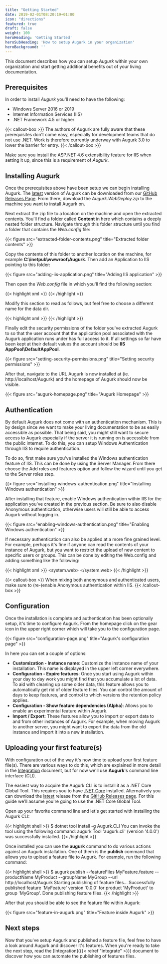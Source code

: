 ```yaml
---
title: "Getting Started"
date: 2019-02-01T08:20:19+01:00
icon: "directions"
featured: true
draft: false
weight: 100
heroHeading: 'Getting Started'
heroSubHeading: 'How to setup Augurk in your organization'
heroBackground: ''
---
```

This document describes how you can setup *Augurk* within your own organization and start getting additional benefits out of your living documentation.

## Prerequisites

In order to install *Augurk* you'll need to have the following:

* Windows Server 2016 or 2019
* Internet Information Services (IIS)
* .NET Framework 4.5 or higher

{{< callout-box >}}
The authors of Augurk are fully aware that these prerequisites don't come easy, especially for development teams that do not use .NET. Work is therefore currently underway with Augurk 3.0 to lower the barrier for entry.
{{< /callout-box >}}

Make sure you install the ASP.NET 4.6 extensibility feature for IIS when setting it up, since this is a requirement of *Augurk*.

## Installing Augurk

Once the prerequisites above have been setup we can begin installing Augurk. The [latest](https://github.com/augurk/augurk/releases/latest) version of Augurk can be downloaded from our [GitHub Releases Page](https://github.com/augurk/augurk/releases/). From there, download the *Augurk.WebDeploy.zip* to the machine you want to install Augurk on.

Next extract the zip file to a location on the machine and open the extracted contents. You'll find a folder called **Content** in here which contains a deeply nested folder structure. Navigate through this folder structure until you find a folder that contains the *Web.config* file:

{{< figure src="extracted-folder-contents.png" title="Extracted folder contents" >}}

Copy the contents of this folder to another location on the machine, for example **C:\inetpub\wwwroot\Augurk**. Then add an Application to IIS pointing to this folder:

{{< figure src="adding-iis-application.png" title="Adding IIS application" >}}

Then open the *Web.config* file in which you'll find the following section:

{{< highlight xml >}}
<connectionStrings>
    <add name="RavenDB" connectionString="$(ReplacableToken_RavenDB-Web.config Connection String_0)" />
</connectionStrings>
{{< /highlight >}}

Modify this section to read as follows, but feel free to choose a different name for the data dir.

{{< highlight xml >}}
<connectionStrings>
    <add name="RavenDB" connectionString="DataDir = ~\FeatureStore" />
</connectionStrings>
{{< /highlight >}}

Finally edit the security permissions of the folder you've extracted Augurk to so that the user account that the application pool associated with the Augurk application runs under has full access to it. If all settings so far have been kept at their default values the account should be **IIS AppPool\DefaultAppPool**.

{{< figure src="setting-security-permissions.png" title="Setting security permissions" >}}

After that, navigate to the URL Augurk is now installed at (ie. http://localhost/Augurk) and the homepage of Augurk should now be visible.

{{< figure src="augurk-homepage.png" title="Augurk Homepage" >}}

## Authentication

By default Augurk does not come with an authentication mechanism. This is by design since we want to make your living documentation to be as easily accessible as possible. That being said, you might still want to secure access to Augurk especially if the server it is running on is accessible from the public internet. To do this, you can setup Windows Authentication through IIS to require authentication.

To do so, first make sure you've installed the Windows authentication feature of IIS. This can be done by using the Server Manager. From there choose the Add roles and features option and follow the wizard until you get to the Server roles step.

{{< figure src="installing-windows-authentication.png" title="Installing Windows authentication" >}}

After installing that feature, enable Windows authentication within IIS for the application you've created in the previous section. Be sure to also disable Anonymous authentication, otherwise users will still be able to access Augurk without logging in.

{{< figure src="enabling-windows-authentication.png" title="Enabling Windows authentication" >}}

If necessary authentication can also be applied at a more fine grained level. For example, perhaps it's fine if anyone can read the contents of your instance of Augurk, but you want to restrict the upload of new content to specific users or groups. This can be done by editing the Web.config and adding something like the following:

{{< highlight xml >}}
<system.web>
    <authorization>
        <deny users="?" verbs="POST, PUT" />
    </authorization>
</system.web>
{{< /highlight >}}

{{< callout-box >}}
When mixing both anonymous and authenticated users, make sure to (re-)enable Anonymous authentication within IIS.
{{< /callout-box >}}

## Configuration
Once the installation is complete and authentication has been optionally setup, it's time to configure Augurk. From the homepage click on the gear icon in the upper right corner which will take you to the configuration page.

{{< figure src="configuration-page.png" title="Augurk's configuration page" >}}

In here you can set a couple of options:

* **Customization - Instance name**: Customize the instance name of your installation. This name is displayed in the upper left corner everywhere.
* **Configuration - Expire features**: Once you start using Augurk within your day to day work you might find that you accumulate a lot of data. To aid with cleaning up some older data, this feature allows you to automatically get rid of older feature files. You can control the amount of days to keep features, and control to which versions the retention policy applies.
* **Configuration - Show feature dependencies (Alpha)**: Allows you to enable an experimental feature within Augurk.
* **Import / Export**: These features allow you to import or export data to and from other instances of Augurk. For example, when moving Augurk to another server, you might want to export the data from the old instance and import it into a new installation.

## Uploading your first feature(s)

With configuration out of the way it's now time to upload your first feature file(s). There are various ways to do this, which are explained in more detail in the [Integration]() document, but for now we'll use **Augurk**'s command line interface (CLI).

The easiest way to acquire the Augurk CLI is to install it as a .NET Core Global Tool. This requires you to have [.NET Core](https://www.dot.net) installed. Alternatively you can download the [latest](https://github.com/augurk/Augurk.CommandLine/releases/latest) release from the [GitHub Releases page](https://github.com/augurk/Augurk.CommandLine/releases/). For this guide we'll assume you're going to use the .NET Core Global Tool.

Open up your favorite command line and let's get started with installing the Augurk CLI:

{{< highlight shell >}}
$ dotnet tool install -g Augurk.CLI
You can invoke the tool using the following command: augurk
Tool 'augurk.cli' (version '4.0.0') was successfully installed.
{{< /highlight >}}

Once installed you can use the **augurk** command to do various actions against an Augurk installation. One of them is the **publish** command that allows you to upload a feature file to Augurk. For example, run the following command:

{{< highlight shell >}}
$ augurk publish --featureFiles MyFeature.feature --productName MyProduct --groupName MyGroup --url http://localhost/Augurk
Starting publishing of feature files...
Successfully published feature 'MyFeature' version '0.0.0' for product 'MyProduct' to group 'MyGroup'.
Done publishing feature files.
{{< /highlight >}}

After that you should be able to see the feature file within Augurk:

{{< figure src="feature-in-augurk.png" title="Feature inside Augurk" >}}

## Next steps
Now that you've setup Augurk and published a feature file, feel free to have a look around Augurk and discover it's features. When you're ready to take the next step, read the [Integration]({{< relref "integrate" >}}) document to discover how you can automate the publishing of features files.